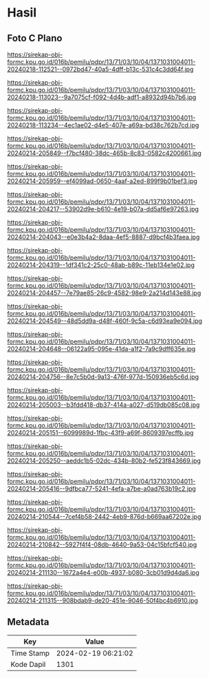 # Hasil

## Foto C Plano

https://sirekap-obj-formc.kpu.go.id/016b/pemilu/pdpr/13/71/03/10/04/1371031004011-20240218-112521--0972bd47-40a5-4dff-b13c-531c4c3dd64f.jpg

https://sirekap-obj-formc.kpu.go.id/016b/pemilu/pdpr/13/71/03/10/04/1371031004011-20240218-113023--9a7075cf-f092-4d4b-adf1-a8932d94b7b6.jpg

https://sirekap-obj-formc.kpu.go.id/016b/pemilu/pdpr/13/71/03/10/04/1371031004011-20240218-113234--4ec1ae02-d4e5-407e-a69a-bd38c762b7cd.jpg

https://sirekap-obj-formc.kpu.go.id/016b/pemilu/pdpr/13/71/03/10/04/1371031004011-20240214-205849--f7bcf480-38dc-465b-8c83-0582c4200661.jpg

https://sirekap-obj-formc.kpu.go.id/016b/pemilu/pdpr/13/71/03/10/04/1371031004011-20240214-205959--ef4099ad-0650-4aaf-a2ed-899f9b01bef3.jpg

https://sirekap-obj-formc.kpu.go.id/016b/pemilu/pdpr/13/71/03/10/04/1371031004011-20240214-204217--53902d9e-b610-4e19-b07a-dd5af6e97263.jpg

https://sirekap-obj-formc.kpu.go.id/016b/pemilu/pdpr/13/71/03/10/04/1371031004011-20240214-204043--e0e3b4a2-8daa-4ef5-8887-d9bcf4b3faea.jpg

https://sirekap-obj-formc.kpu.go.id/016b/pemilu/pdpr/13/71/03/10/04/1371031004011-20240214-204319--1df341c2-25c0-48ab-b89c-11eb134e1e02.jpg

https://sirekap-obj-formc.kpu.go.id/016b/pemilu/pdpr/13/71/03/10/04/1371031004011-20240214-204457--7e79ae85-26c9-4582-98e9-2a214d143e88.jpg

https://sirekap-obj-formc.kpu.go.id/016b/pemilu/pdpr/13/71/03/10/04/1371031004011-20240214-204549--48d5dd9a-d48f-460f-9c5a-c6d93ea9e094.jpg

https://sirekap-obj-formc.kpu.go.id/016b/pemilu/pdpr/13/71/03/10/04/1371031004011-20240214-204648--06122a95-095e-41da-a1f2-7a9c9dff635e.jpg

https://sirekap-obj-formc.kpu.go.id/016b/pemilu/pdpr/13/71/03/10/04/1371031004011-20240214-204756--8e7c5b0d-9a13-476f-977d-150936eb5c6d.jpg

https://sirekap-obj-formc.kpu.go.id/016b/pemilu/pdpr/13/71/03/10/04/1371031004011-20240214-205003--b3fdd418-db37-414a-a027-d519db085c08.jpg

https://sirekap-obj-formc.kpu.go.id/016b/pemilu/pdpr/13/71/03/10/04/1371031004011-20240214-205151--6099989d-1fbc-43f9-a69f-8609397ecffb.jpg

https://sirekap-obj-formc.kpu.go.id/016b/pemilu/pdpr/13/71/03/10/04/1371031004011-20240214-205250--aeddc1b5-02dc-434b-80b2-fe523f843669.jpg

https://sirekap-obj-formc.kpu.go.id/016b/pemilu/pdpr/13/71/03/10/04/1371031004011-20240214-205416--9dfbca77-5241-4efa-a7be-a0ad763b19c2.jpg

https://sirekap-obj-formc.kpu.go.id/016b/pemilu/pdpr/13/71/03/10/04/1371031004011-20240214-210544--7cef4b58-2442-4eb9-876d-b669aa67202e.jpg

https://sirekap-obj-formc.kpu.go.id/016b/pemilu/pdpr/13/71/03/10/04/1371031004011-20240214-210842--5927f4f4-08db-4640-9a53-04c15bfcf540.jpg

https://sirekap-obj-formc.kpu.go.id/016b/pemilu/pdpr/13/71/03/10/04/1371031004011-20240214-211130--1672a4e4-e00b-4937-b080-3cb01d9d4da6.jpg

https://sirekap-obj-formc.kpu.go.id/016b/pemilu/pdpr/13/71/03/10/04/1371031004011-20240214-211315--908bdab9-de20-451e-9046-50f4bc4b6910.jpg


## Metadata

| Key        | Value               |
| ---------- | ------------------- |
| Time Stamp | 2024-02-19 06:21:02 |
| Kode Dapil | 1301                |



